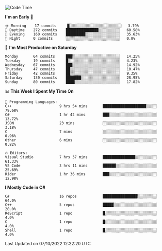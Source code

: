 <!--START_SECTION:waka-->
![Code Time](http://img.shields.io/badge/Code%20Time-846%20hrs%2050%20mins-blue)

**I'm an Early 🐤** 

```text
🌞 Morning    17 commits     █░░░░░░░░░░░░░░░░░░░░░░░░   3.79% 
🌆 Daytime    272 commits    ███████████████░░░░░░░░░░   60.58% 
🌃 Evening    160 commits    █████████░░░░░░░░░░░░░░░░   35.63% 
🌙 Night      0 commits      ░░░░░░░░░░░░░░░░░░░░░░░░░   0.0%

```
📅 **I'm Most Productive on Saturday** 

```text
Monday       64 commits     ███░░░░░░░░░░░░░░░░░░░░░░   14.25% 
Tuesday      19 commits     █░░░░░░░░░░░░░░░░░░░░░░░░   4.23% 
Wednesday    67 commits     ███░░░░░░░░░░░░░░░░░░░░░░   14.92% 
Thursday     47 commits     ██░░░░░░░░░░░░░░░░░░░░░░░   10.47% 
Friday       42 commits     ██░░░░░░░░░░░░░░░░░░░░░░░   9.35% 
Saturday     130 commits    ███████░░░░░░░░░░░░░░░░░░   28.95% 
Sunday       80 commits     ████░░░░░░░░░░░░░░░░░░░░░   17.82%

```


📊 **This Week I Spent My Time On** 

```text
💬 Programming Languages: 
C++                      9 hrs 54 mins       ████████████████████░░░░░   79.68% 
C#                       1 hr 42 mins        ███░░░░░░░░░░░░░░░░░░░░░░   13.72% 
JSON                     23 mins             ░░░░░░░░░░░░░░░░░░░░░░░░░   3.18% 
C                        7 mins              ░░░░░░░░░░░░░░░░░░░░░░░░░   0.96% 
Other                    6 mins              ░░░░░░░░░░░░░░░░░░░░░░░░░   0.82%

🔥 Editors: 
Visual Studio            7 hrs 37 mins       ███████████████░░░░░░░░░░   61.33% 
VS Code                  3 hrs 11 mins       ██████░░░░░░░░░░░░░░░░░░░   25.69% 
Rider                    1 hr 36 mins        ███░░░░░░░░░░░░░░░░░░░░░░   12.98%

```

**I Mostly Code in C#** 

```text
C#                       16 repos            ████████████████░░░░░░░░░   64.0% 
C++                      5 repos             █████░░░░░░░░░░░░░░░░░░░░   20.0% 
ReScript                 1 repo              █░░░░░░░░░░░░░░░░░░░░░░░░   4.0% 
C                        1 repo              █░░░░░░░░░░░░░░░░░░░░░░░░   4.0% 
Shell                    1 repo              █░░░░░░░░░░░░░░░░░░░░░░░░   4.0%

```



 Last Updated on 07/10/2022 12:22:20 UTC
<!--END_SECTION:waka-->
